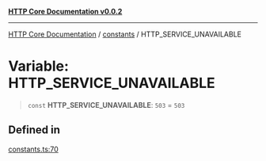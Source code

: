 [**HTTP Core Documentation v0.0.2**](../../README.md)

***

[HTTP Core Documentation](../../modules.md) / [constants](../README.md) / HTTP\_SERVICE\_UNAVAILABLE

# Variable: HTTP\_SERVICE\_UNAVAILABLE

> `const` **HTTP\_SERVICE\_UNAVAILABLE**: `503` = `503`

## Defined in

[constants.ts:70](https://github.com/stonemjs/http-core/blob/ed7c2187bd85b6877da7cd9f8c94448716446e07/src/constants.ts#L70)
